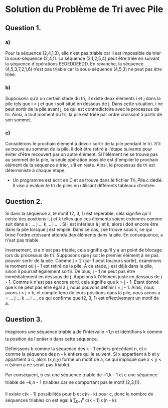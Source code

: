 # Solution du Problème de Tri avec Pile

## Question 1.

### a) 
Pour la séquence (2,4,1,3), elle n’est pas triable car il est impossible de trier la sous-séquence (2,4,1).
La séquence (3,1,2,5,4) peut être triée en suivant la séquence d'opérations EEDEDDEEDD.
En revanche, la séquence (4,5,3,7,2,1,6) n’est pas triable car la sous-séquence (4,5,3) ne peut pas être triée.

### b) 
Supposons qu’à un certain stade du tri, il existe deux éléments i et j dans la pile tels que i < j et que i soit situé en dessous de j. Dans cette situation, i ne peut sortir de la pile avant j, ce qui est contradictoire avec le processus de tri. Ainsi, à tout moment du tri, la pile est triée par ordre croissant à partir de son sommet.

### c) 
Considérons le prochain élément à devoir sortir de la pile pendant le tri. S'il se trouve au sommet de la pile, il doit être retiré à l'étape suivante pour éviter d'être recouvert par un autre élément. Si l'élément ne se trouve pas au sommet de la pile, la seule opération possible est d'empiler le prochain élément de la séquence à trier, s'il en reste. Ainsi, le processus de tri est déterministe à chaque étape.

- Un programme est écrit en C et se trouve dans le fichier Tri_Pile.c dédié. Il vise à évaluer le tri de piles en utilisant différents tableaux d'entrée.

## Question 2.

Si dans la séquence a, le motif (2, 3, 1) est repérable, cela signifie qu'il existe des positions i, j et k telles que ces éléments soient ordonnés comme suit dans a : ... j ... k ... i ... .
Si i est inférieur à j et k, alors i doit encore être dans la pile lorsque j est empilé. Dans ce cas, j se trouve sous k, ce qui brise l'ordre croissant attendu des éléments dans la pile. En conséquence, a n'est pas triable.


Inversement, si a n'est pas triable, cela signifie qu'il y a un point de blocage lors du processus de tri. Supposons que j soit le premier élément à ne pas pouvoir sortir de la pile. Comme j > 2 (car 1 peut toujours sortir), examinons le moment où j - 1 est retiré de la pile. À ce stade, j est déjà dans la pile, sinon il pourrait également sortir. De plus, j - 1 ne peut pas être immédiatement en dessous de j. Appelons k l'élément juste en dessous de j - 1.
Comme k n'est pas encore sorti, cela signifie que k > j - 1. Étant donné que k ne peut pas être égal à j, nous pouvons définir i = j - 1. Ainsi, nous avons i < j < k, et compte tenu de leurs positions dans la pile, nous avons a = ... j ... k ... i ..., ce qui confirme que (2, 3, 1) est effectivement un motif de a.

## Question 3.

Imaginons une séquence triable a de l'intervalle ~1,n et identifions k comme la position de l'entier n dans cette séquence.

Définissons b comme la séquence des k - 1 entiers précédant n, et c comme la séquence des n - k entiers qui le suivent. Si x appartient à b et y appartient à c, alors (x,n,y) forme un motif de a, ce qui implique que x < y < n (sinon a ne serait pas triable).

Par conséquent, b est une séquence triable de ~1,k - 1 et c une séquence triable de ~k,n - 1 (triables car ne comportant pas le motif (2,3,1)).

Il existe c(k - 1) possibilités pour b et c(n - k) pour c, donc le nombre de séquences triables cn est égal à ∑<sub>k=1</sub><sup>n</sup> c(k - 1) c(n - k).
